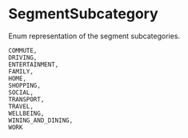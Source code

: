 # SegmentSubcategory

Enum representation of the segment subcategories.

```
COMMUTE,
DRIVING,
ENTERTAINMENT,
FAMILY,
HOME,
SHOPPING,
SOCIAL,
TRANSPORT,
TRAVEL,
WELLBEING,
WINING_AND_DINING,
WORK
```

